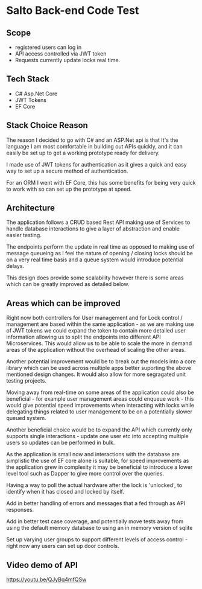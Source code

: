 # Salto Back-end Code Test

## Scope
- registered users can log in
- API access controlled via JWT token
- Requests currently update locks real time.

## Tech Stack
- C# Asp.Net Core
- JWT Tokens
- EF Core

## Stack Choice Reason
The reason I decided to go with C# and an ASP.Net api is that It's the language I am most comfortable in building out APIs quickly, and it can easily be set up to get a working prototype ready for delivery.

I made use of JWT tokens for authentication as it gives a quick and easy way to set up a secure method of authentication.

For an ORM I went with EF Core, this has some benefits for being very quick to work with so can set up the prototype at speed.


## Architecture
The application follows a CRUD based Rest API making use of Services to handle database interactions to give a layer of abstraction and enable easier testing.

The endpoints perform the update in real time as opposed to making use of message queueing as I feel the nature of opening / closing locks should be on a very real time basis and a queue system would introduce potential delays.

This design does provide some scalability however there is some areas which can be greatly improved as detailed below.

## Areas which can be improved
Right now both controllers for User management and for Lock control / management are based within the same application - as we are making use of JWT tokens we could expand the token to contain more detailed user information allowing us to split the endpoints into different API Microservices. This would allow us to be able to scale the more in demand areas of the application without the overhead of scaling the other areas.

Another potential improvement would be to break out the models into a core library which can be used across multiple apps better suporting the above mentioned design changes. It would also allow for more segragated unit testing projects.

Moving away from real-time on some areas of the application could also be beneficial - for example user management areas could enqueue work - this would give potential speed improvements when interacting with locks while delegating things related to user management to be on a potentially slower queued system.

Another beneficial choice would be to expand the API which currently only supports single interactions - update one user etc into accepting multiple users so updates can be performed in bulk.

As the application is small now and interactions with the database are simplistic the use of EF core alone is suitable, for speed improvements as the application grew in complexity it may be beneficial to introduce a lower level tool such as Dapper to give more control over the queries.

Having a way to poll the actual hardware after the lock is 'unlocked', to identify when it has closed and locked by itself.

Add in better handling of errors and messages that a fed through as API responses.

Add in better test case coverage, and potentially move tests away from using the default memory database to using an in memory version of sqlite

Set up varying user groups to support different levels of access control - right now any users can set up door controls.

## Video demo of API
https://youtu.be/QJyBq4mfQSw
